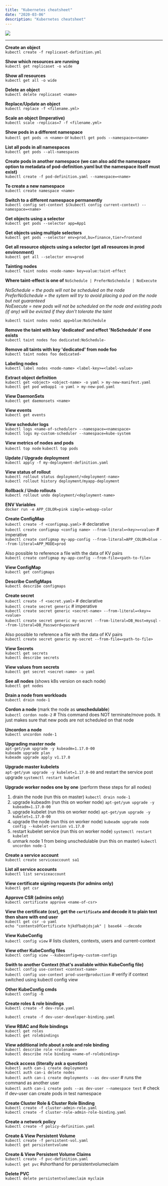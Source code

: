 ```yaml
---
title: "Kubernetes cheatsheet"
date: "2020-03-06"
description: "Kubernetes cheatsheet"
---
```


![][k8s]

---

**Create an object**
<br />
`kubectl create -f replicaset-definition.yml`

**Show which resources are running**
<br />
`kubectl get replicaset -o wide`

**Show all resources**
<br />
`kubectl get all -o wide`

**Delete an object**
<br />
`kubectl delete replicaset <name>`

**Replace/Update an object**
<br />
`kubectl replace -f <filename.yml>`

**Scale an object (Imperative)**
<br />
`kubectl scale -replicas=7 -f <filename.yml>`

**Show pods in a different namespace**
<br />
`kubectl get pods -n <name>` or `kubectl get pods --namespace=<name>`

**List all pods in all namespaces**
<br />
`kubectl get pods --all-namespaces`

**Create pods in another namespace (we can also add the namespace option to metadata of pod-definition.yaml but the namespace itself must exist)**
<br />
`kubectl create -f pod-definition.yaml --namespace=<name>`

**To create a new namespace**
<br />
`kubectl create namespace <name>`

**Switch to a different namespace permanently**
<br />
`kubectl config set-context $(kubectl config current-context) --namespace=<name>`

**Get objects using a selector**
<br />
`kubectl get pods --selector app=App1`

**Get objects using multiple selectors**
<br />
`kubectl get pods --selector env=prod,bu=finance,tier=frontend` 

**Get all resource objects using a selector (get all resources in prod environment)**
<br />
`kubectl get all --selector env=prod`

**Tainting nodes**
<br />
`kubectl taint nodes <node-name> key=value:taint-effect`
<br />

**Where taint-effect is one of** `NoSchedule | PreferNoSchedule | NoExecute`

_NoSchedule = the pods will not be scheduled on the node_ <br />
_PreferNoSchedule = the sytem will try to avoid placing a pod on the node but not guaranteed_ <br />
_NoExecute = new pods will not be scheduled on the node and existing pods (if any) will be evicted if they don't tolerate the taint_

`kubectl taint nodes node1 app=blue:NoSchedule`

**Remove the taint with key 'dedicated' and effect 'NoSchedule' if one exists**
<br />
`kubectl taint nodes foo dedicated:NoSchedule-`

**Remove all taints with key 'dedicated' from node foo**
<br />
`kubectl taint nodes foo dedicated-`

**Labeling nodes**
<br />
`kubectl label nodes <node-name> <label-key>=<label-value>`

**Extract object definition**
<br />
`kubectl get <object> <object-name> -o yaml > my-new-manifest.yaml`
<br />
`kubectl get pod webapp1 -o yaml > my-new-pod.yaml`

**View DaemonSets**
<br />
`kubectl get daemonsets <name>`

**View events**
<br />
`kubectl get events`

**View scheduler logs**
<br />
`kubectl logs <name-of-scheduler> --namespace=<namespace>`
<br />
`kubectl logs my-custom-scheduler --namespace=kube-system`

**View metrics of nodes and pods**
<br />
`kubectl top node` `kubectl top pods`

**Update / Upgrade deployment**
<br />
`kubectl apply -f my-deployment-definition.yaml`

**View status of rollout**
<br />
`kubectl rollout status deployment/<deployment-name>`
<br />
`kubectl rollout history deployment/myapp-deployment`

**Rollback / Undo rollouts**
<br />
`kubectl rollout undo deployment/<deployment-name>`

**ENV Variables**
<br />
`docker run -e APP_COLOR=pink simple-webapp-color`

**Create ConfigMap**
<br />
`kubectl create -f <configmap.yaml>` # declarative
<br />
`kubectl create configmap <config name> --from-literal=<key>=<value>` # imperative
<br />
`kubectl create configmap my-app-config --from-literal=APP_COLOR=blue --from-literal=APP_MODE=prod`

Also possible to reference a file with the data of KV pairs
<br />
`kubectl create configmap my-app-config --from-file=<path-to-file>`

**View ConfigMap**
<br />
`kubectl get configmaps`

**Describe ConfigMaps**
<br />
`kubectl describe configmaps`

**Create secret**
<br />
`kubectl create -f <secret.yaml>` # declarative
<br />
`kubectl create secret generic` # imperative
<br />
`kubectl create secret generic <secret-name> --from-literal=<key>=<value>`
<br />
`kubectl create secret generic my-secret --from-literal=DB_Host=mysql` `--from-literal=DB_Password=passwrd`

Also possible to reference a file with the data of KV pairs
<br />
`kubectl create secret generic my-secret --from-file=<path-to-file>`

**View Secrets**
<br />
`kubectl get secrets`
<br />
`kubectl describe secrets`

**View values from secrets**
<br />
`kubectl get secret <secret-name> -o yaml`

**See all nodes** (shows k8s version on each node)
<br />
`kubectl get nodes`

**Drain a node from workloads**
<br />
`kubectl drain node-1` 

**Cordon a node** (mark the node as **unschedulable**)
<br />
`kubectl cordon node-2` # This command does NOT terminate/move pods. It just makes sure that new pods are not scheduled on that node

**Uncordon a node**
<br />
`kubectl uncordon node-1`

**Upgrading master node**
<br />
`apt-get/yum upgrade -y kubeadm=1.17.0-00`
<br />
`kubeadm upgrade plan`
<br />
`kubeadm upgrade apply v1.17.0`

**Upgrade master kubelets**
<br />
`apt-get/yum upgrade -y kubelet=1.17.0-00` and restart the service post upgrade `systemctl restart kubelet`

**Upgrade worker nodes one by one** (perform these steps for all nodes)

1. drain the node (run this on master) `kubectl drain node-1`
2. upgrade kubeadm (run this on worker node) `apt-get/yum upgrade -y kubeadm=1.17.0-00`
3. upgrade kubelet (run this on worker node) `apt-get/yum upgrade -y kubelet=1.17.0-00`
4. upgrade the node (run this on worker node) `kubeadm upgrade node config --kubelet-version v1.17.0`
5. restart kubelet service (run this on worker node) `systemctl restart kubelet`
6. unmark node 1 from being unschedulable (run this on master) `kubectl uncordon node-1`

**Create a service account**
<br />
`kubectl create serviceaccount sa1`

**List all service accounts**
<br />
`kubectl list serviceaccount`

**View certificate signing requests (for admins only)**
<br />
`kubectl get csr`

**Approve CSR (admins only)**
<br />
`kubectl certificate approve <name-of-csr>`

**View the certificate (csr), get the `certificate` and decode it to plain text then share with end user**
<br />
`kubectl get csr -o yaml`
<br />
`echo "contentsOfCertificate hjkdfbabjdsjak" | base64 --decode`

**View KubeConfig**
<br />
`kubectl config view` # lists clusters, contexts, users and current-context

**View other KubeConfig files**
<br />
`kubectl config view --kubeconfig=my-custom-configs`

**Swith to another Context (that's available within KubeConfig file)**
<br />
`kubectl config use-context <context-name>`
<br />
`kubectl config use-context prod-user@production` # verify if context switched using kubectl config view

**Other KubeConfig cmds**
<br />
`kubectl config -h`

**Create roles & role bindings**
<br />
`kubectl create -f dev-role.yaml`

`kubectl create -f dev-user-developer-binding.yaml`

**View RBAC and Role bindings**
<br />
`kubectl get roles`
<br />
`kubectl get rolebindings`

**View additional info about a role and role binding**
<br />
`kubectl describe role <rolename>`
<br />
`kubectl describe role binding <name-of-rolebinding>`

**Check access (literally ask a question)**
<br />
`kubectl auth can-i create deployments`
<br />
`kubectl auth can-i delete nodes`
<br />
`kubectl auth can-i create deployments --as dev-user` # runs the command as another user
<br />
`kubectl auth can-i create pods --as dev-user --namespace test` # check if dev-user can create pods in test namespace

**Create Cluster Role & Cluster Role Binding**
<br />
`kubectl create -f cluster-admin-role.yaml`
<br />
`kubectl create -f cluster-role-admin-role-binding.yaml`

**Create a network policy**
<br />
`kubectl create -f policy-definition.yaml`

**Create & View Persistent Volume**
<br />
`kubectl create -f persistent-vol.yaml`
<br />
`kubectl get persistentvolume`

**Create & View Persistent Volume Claims**
<br />
`kubectl create -f pvc-definition.yaml`
<br />
`kubectl get pvc` #shorthand for persistentvolumeclaim

**Delete PVC**
<br />
`kubectl delete persistentvolumeclaim myclaim`



[k8s]: https://images.unsplash.com/photo-1494412651409-8963ce7935a7?ixlib=rb-1.2.1&ixid=eyJhcHBfaWQiOjEyMDd9&auto=format&fit=crop&w=1500&q=80